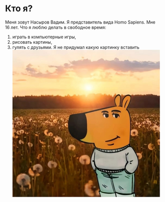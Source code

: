 # Кто я?
Меня зовут Насыров Вадим. Я представитель вида Homo Sapiens. Мне 16 лет. 
Что я люблю делать в свободное время: 
1. играть в компьютерные игры,      
2. рисовать картины, 
3. гулять с друзьями.
Я не придумал какую картинку вставить
![Getting Started](img/chil.png)